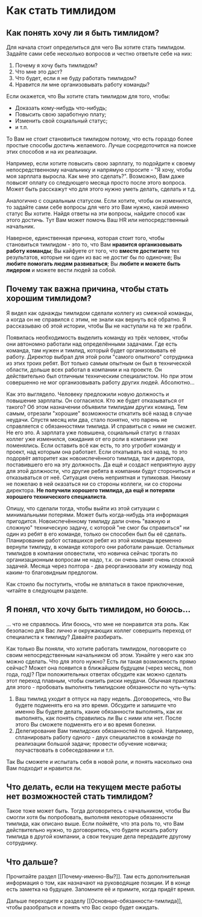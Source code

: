 # Как стать тимлидом
## Как понять хочу ли я быть тимлидом?

Для начала стоит определиться для чего Вы хотите стать тимлидом. Задайте сами себе несколько вопросов и честно ответьте себе на них:

1. Почему я хочу быть тимлидом?
2. Что мне это даст?
3. Что будет, если я не буду работать тимлидом?
4. Нравится ли мне организовывать работу команды?

Если окажется, что Вы хотите стать тимлидом для того, чтобы:

- Доказать кому-нибудь что-нибудь;
- Повысить свою заработную плату;
- Изменить свой социальный статус;
- и т.п.

То Вам не стоит становиться тимлидом потому, что есть гораздо более простые способы достичь желаемого. Лучше сосредоточится на поиске этих способов и на их реализации.

Например, если хотите повысить свою зарплату, то подойдите к своему непосредственному начальнику и напрямую спросите - "Я хочу, чтобы моя зарплата выросла. Как мне это сделать?". Возможно, Вам даже повысят оплату со следующего месяца просто после этого вопроса. Может быть расскажут что для этого нужно уметь делать, сделать и т.д.

Аналогично с социальным статусом. Если хотите, чтобы он изменился, то задайте сами себе вопросы для чего это Вам нужно, какой именно статус Вы хотите. Найдя ответы на эти вопросы, найдите способ как этого достичь. Тут Вам может помочь Ваш HR или непосредственный начальник.

Наверное, единственная причина, которая стоит того, чтобы становиться тимлидом - это то, что Вам **нравится организовывать работу команды**; Вы кайфуете от того, что **вместе достигаете** тех результатов, которые ни один из вас не достиг бы по одиночке; Вы **любите помогать людям развиваться**; Вы **любите и можете быть лидером** и можете вести людей за собой.

## Почему так важна причина, чтобы стать хорошим тимлидом?

Я видел как однажды тимлидом сделали коллегу из смежной команды, а когда он не справился с этим, не знали как вернуть всё обратно. Я рассказываю об этой истории, чтобы Вы не наступали на те же грабли.

Появилась необходимость выделить команду из трёх человек, чтобы они автономно работали над определёнными задачами. Где есть команда, там нужен и тимлид, который будет организовывать её работу. Директор выбрал для этой роли "самого опытного" сотрудника из этих троих ребят. Вот только самым опытным он был в технической области, дольше всех работал в компании и на проекте. Он действительно был отличным техническим специалистом. Но при этом совершенно не мог организовывать работу других людей. Абсолютно...

Как это выглядело. Человеку предложили новую должность и повышение зарплаты. Он согласился. Кто же будет отказываться от такого? Об этом назначении объявили тимлидам других команд. Тем самым, отрезали "хорошие" возможности откатить всё назад в случае неудачи. Спустя месяц или два, стало понятно, что парень не справляется с обязанностями тимлида. И справиться с ними не сможет. Не его это. А зарплата уже повышена, социальный статус в глазах коллег уже изменился, ожидания от его роли в компании уже поменялись. Если оставить всё как есть, то это угробит команду и проект, над которым она работает. Если откатывать всё назад, то это подорвёт авторитет как новоиспечённого тимлида, так и директора, поставившего его на эту должность. Да ещё и создаст неприятную ауру для этой должности, что другие ребята в компании будут сторониться и отказываться от неё. Ситуация очень неприятная и тупиковая. Никому не пожелаю в ней оказаться ни со стороны коллеги, ни со стороны директора. **Не получили хорошего тимлида, да ещё и потеряли хорошего технического специалиста**.

Опишу, что сделали тогда, чтобы выйти из этой ситуации с минимальными потерями. Может быть когда-нибудь эта информация пригодится. Новоиспечённому тимлиду дали очень "важную и сложную" техническую задачу, с которой "не смог бы справиться" ни один из ребят в его команде, только он способен был бы её сделать. Планирование работ оставшихся ребят из этой команды временно вернули тимлиду, в команде которого они работали раньше. Остальных тимлидов в компании оповестили, что новичка сейчас трогать по организационным вопросам не надо, т.к. он очень занят очень сложной задачей. Месяца через полтора - два реорганизовали эту команду под каким-то благовидным предлогом.

Как стоило бы поступить, чтобы не вляпаться в такое приключение, читайте в следующем разделе.

## Я понял, что хочу быть тимлидом, но боюсь...

... что не справлюсь. Или боюсь, что мне не понравится эта роль. Как безопасно для Вас лично и окружающих коллег совершить переход от специалиста к тимлиду? Давайте разбирать.

Как только Вы поняли, что хотите работать тимлидом, поговорите со своим непосредственным начальником об этом. Узнайте у него как это можно сделать. Что для этого нужно? Есть ли такая возможность прямо сейчас? Может она появится в ближайшем будущем (через месяц, пол года, год)? При положительных ответах обсудите как можно сделать этот переход плавным, чтобы снизить риски неудачи. Обычная практика для этого - пробовать выполнять тимлидские обязанности по чуть-чуть:

1. Ваш тимлид уходит в отпуск на пару недель. Договоритесь, что Вы будете подменять его на это время. Обсудите и запишите что именно Вы будете делать, какие обязанности выполнять, как их выполнять, как понять справились ли Вы с ними или нет. После этого Вы сможете подменять его и во время болезни.
2. Делегирование Вам тимлидских обязанностей по одной. Например, спланировать работу одного - двух специалистов в команде по реализации большой задачи; провести обучение новичка; поучаствовать в собеседовании и т.п.

Так Вы сможете и испытать себя в новой роли, и понять насколько она Вам подходит и нравится ли.

## Что делать, если на текущем месте работы нет возможностей стать тимлидом?

Такое тоже может быть. Тогда договоритесь с начальником, чтобы Вы смогли хотя бы попробовать, выполняя некоторые обязанности тимлида, как описано выше. Если поймёте, что эта роль то, что Вам действительно нужно, то договоритесь, что будете искать работу тимлида в другой компании, а свои текущие дела передадите другому сотруднику.

## Что дальше?

Прочитайте раздел [[Почему-именно-Вы?]]. Там есть дополнительная информация о том, как назначают на руководящие позиции. И в конце есть заметка на будущее. Запомните её и примите, когда придёт время.

Дальше переходите к разделу [[Основные-обязанности-тимлида]], чтобы разобраться и понять что Вас скоро будет ожидать.